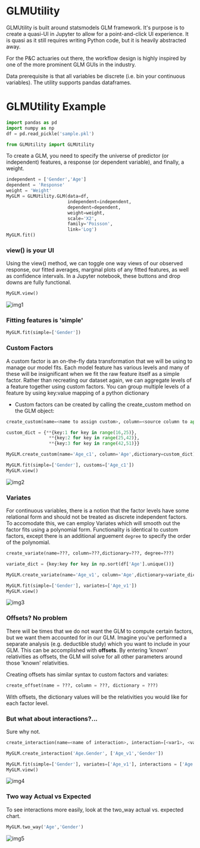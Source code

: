# GLMUtility
GLMUtility is built around statsmodels GLM framework.  It's purpose is to create a quasi-UI in Jupyter to allow for a point-and-click
UI experience.  It is quasi as it still requires writing Python code, but it is heavily abstracted away.

For the P&C actuaries out there, the workflow design is highly inspired by one of the more prominent GLM
GUIs in the industry.

Data prerequisite is that all variables be discrete (i.e. bin your continuous variables).  The utility supports pandas dataframes.

# GLMUtility Example

```python
import pandas as pd
import numpy as np
df = pd.read_pickle('sample.pkl')
```


```python
from GLMUtility import GLMUtility
```


To create a GLM, you need to specify the universe of predictor (or independent) features, a response (or dependent variable), and finally, a weight.


```python
independent = ['Gender','Age']
dependent = 'Response'
weight = 'Weight'
MyGLM = GLMUtility.GLM(data=df,
                       independent=independent,
                       dependent=dependent,
                       weight=weight,
                       scale='X2',
                       family='Poisson',
                       link='Log')
MyGLM.fit()
```

### view() is your UI
Using the view() method, we can toggle one way views of our observed response, our fitted averages, marginal plots of any fitted features, as well as confidence intervals.  In a Jupyter notebook, these buttons and drop downs are
fully functional.



```python
MyGLM.view()
```


![img1](./img1.PNG)



### Fitting features is 'simple'


```python
MyGLM.fit(simple=['Gender'])
```

### Custom Factors
A custom factor is an on-the-fly data transformation that we will be using to manage our model fits. Each model feature has various levels and many of these will be insignificant when we fit the raw feature itself as a simple factor.  Rather than recreating our dataset again, we can aggregate levels of a feature together using custom factors.  You can group multiple levels of a feature by using key:value mapping of a python dictionary

- Custom factors can be created by calling the create_custom method on the GLM object:
```python
create_custom(name=<name to assign custom>, column=<source column to apply to>,dictionary=<key:value mapping>)
```


```python
custom_dict = {**{key:1 for key in range(16,25)},
                **{key:2 for key in range(25,42)},
                **{key:3 for key in range(42,51)}}

MyGLM.create_custom(name='Age_c1', column='Age',dictionary=custom_dict)

MyGLM.fit(simple=['Gender'], customs=['Age_c1'])
MyGLM.view()
```


![img2](./img2.PNG)


### Variates
For continuous variables, there is a notion that the factor levels have some relational form and should not be treated as discrete independent factors.  To accomodate this, we can employ Variates which will smooth out the factor fits using a polynomial form.  Functionality is identical to custom factors, except there is an additional arguement `degree` to specify the order of the polynomial.

```python
create_variate(name=???, column=???,dictionary=???, degree=???)
```


```python
variate_dict = {key:key for key in np.sort(df['Age'].unique())}

MyGLM.create_variate(name='Age_v1', column='Age',dictionary=variate_dict, degree=3)

MyGLM.fit(simple=['Gender'], variates=['Age_v1'])
MyGLM.view()
```


![img3](./img3.PNG)


### Offsets?  No problem
There will be times that we do not want the GLM to compute certain factors, but we want them accounted for in our GLM.  Imagine you've performed a separate analysis (e.g. deductible study) which you want to include in your GLM.  This can be accomplished with **offsets**.  By entering 'known' relativities as offsets, the GLM will solve for all other parameters around those 'known' relativities.  

Creating offsets has similar syntax to custom factors and variates:
```python
create_offset(name = ???, column = ???, dictionary = ???)
```
With offsets, the dictionary values will be the relativities you would like for each factor level.

### But what about interactions?...
Sure why not.


```python
create_interaction(name=<name of interaction>, interaction=[<var1>, <var2>])
```



```python
MyGLM.create_interaction('Age.Gender', ['Age_v1','Gender'])

MyGLM.fit(simple=['Gender'], variates=['Age_v1'], interactions = ['Age.Gender'])
MyGLM.view()
```


![img4](./img4.PNG)


### Two way Actual vs Expected
To see interactions more easily, look at the two_way actual vs. expected chart.


```python
MyGLM.two_way('Age','Gender')
```



![img5](./img5.PNG)
